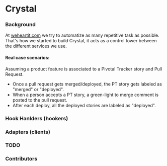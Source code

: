 Crystal
=======================================

### Background

At [weheartit.com](http://weheartit.com) we try to automatize as many repetitive task as possible. That's how we started to build Crystal, it acts as a control tower
between the different services we use.

#### Real case scenarios:

Assuming a product feature is associated to a Pivotal Tracker story and Pull Request.

* Once a pull request gets merged/deployed, the PT story gets labeled as "merged" or "deployed".
* When a person accepts a PT story, a green-light to merge comment is posted to the pull request.
* After each deploy, all the deployed stories are labeled as "deployed".

### Hook Hanlders (hookers)

### Adapters (clients)

### TODO

### Contributors

